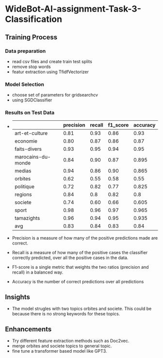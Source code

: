 # WideBot-AI-assignment-Task-3-Classification
## Training Process
### Data preparation
* read csv files and create train test splits
* remove stop words
* featur extraction using TfidfVectorizer
### Model Selection
* choose set of parameters for gridsearchcv
* using SGDClassifier
### Results on Test Data
* |   | precision  | recall  | f1_score |accuracy| 
     |---|---|---|---|---|
    |  art-et-culture |  0.81 |0.93   | 0.86 | 0.93|
    | economie  |  0.80 |0.87   |0.86   | 0.87|  
    |  faits-divers  |  0.93 |0.95   | 0.94  | 0.95|  
    |  marocains-du-monde   |  0.84 |0.90   |0.87   | 0.895|  
    |  medias  |  0.94 |  0.86 |0.90   |0.865|   
    | orbites  |  0.62 |  0.55 |  0.58 | 0.55|  
    |  politique | 0.72   |  0.82 |  0.77 |0.825|   
    |   regions | 0.84  | 0.8  |0.82   |   0.8|
    |  societe  |   0.74|  0.60 |   0.66| 0.605|  
    | sport |   0.98|    0.96 |   0.97|0.965|
    |  tamazights  | 0.96  |  0.94  |   0.95|0.935|
    |avg  | 0.83  |   0.84|  0.83 |0.84|

* Precision is a measure of how many of the positive predictions made are correct.  
* Recall is a measure of how many of the positive cases the classifier correctly predicted, over all the positive cases in the data.
* F1-score is a single metric that weights the two ratios (precision and recall) in a balanced way.
* Accuracy is the number of correct predictions over all predictions
## Insights
* The model strugles with two topics orbites and societe. This could be because there is no strong keywords for these topics.

## Enhancements
* Try different feature extraction methods such as Doc2vec.
* merge orbites and societe topics to general topic.
* fine tune a transformer based model like GPT3.
  



